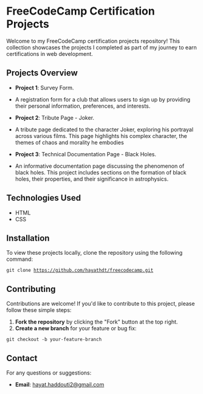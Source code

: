# FreeCodeCamp Certification Projects

Welcome to my FreeCodeCamp certification projects repository! This collection showcases the projects I completed as part of my journey to earn certifications in web development.

## Projects Overview

- **Project 1**: Survey Form.
 - A registration form for a club that allows users to sign up by providing their personal information, preferences, and interests.

- **Project 2**: Tribute Page - Joker.
 - A tribute page dedicated to the character Joker, exploring his portrayal across various films. This page highlights his complex character, the themes of chaos and morality he embodies

- **Project 3**: Technical Documentation Page - Black Holes.
 - An informative documentation page discussing the phenomenon of black holes. This project includes sections on the formation of black holes, their properties, and their significance in astrophysics.

## Technologies Used

- HTML
- CSS

## Installation

To view these projects locally, clone the repository using the following command:

<code>git clone https://github.com/hayathdt/freecodecamp.git</code>

## Contributing

Contributions are welcome! If you'd like to contribute to this project, please follow these simple steps:

1. **Fork the repository** by clicking the "Fork" button at the top right.
2. **Create a new branch** for your feature or bug fix:

<code>git checkout -b your-feature-branch</code>

## Contact

For any questions or suggestions:

- **Email**: [hayat.haddouti2@gmail.com](mailto:hayat.haddouti2@gmail.com)
